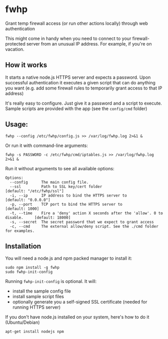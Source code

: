 fwhp
=============

Grant temp firewall access (or run other actions locally) through web authentication

This might come in handy when you need to connect to your firewall-protected server from an unusual IP address.
For example, if you're on vacation.

## How it works
It starts a native node.js HTTPS server and expects a password.
Upon successful authentication it executes a given script that can do anything you want (e.g. add some firewall rules to temporarily grant access to that IP address)

It's really easy to configure. Just give it a password and a script to execute.
Sample scripts are provided with the app (see the `config/cmd` folder)

## Usage:
```
fwhp --config /etc/fwhp/config.js >> /var/log/fwhp.log 2>&1 &
```

Or run it with command-line arguments:
```
fwhp -s PASSWORD -c /etc/fwhp/cmd/iptables.js >> /var/log/fwhp.log 2>&1 &
```

Run it without arguments to see all available options:
```
Options:
  --config      The main config file.                                             
  --ssl         Path to SSL key/cert folder                                         [default: "/etc/fwhp/ssl"]
  -i, --ip      IP address to bind the HTTPS server to                              [default: "0.0.0.0"]
  -p, --port    TCP port to bind the HTTPS server to                                [default: 1000]
  -t, --time    Fire a 'deny' action X seconds after the 'allow'. 0 to disable.     [default: 18000]
  -s, --secret  The secret password that we expect to grant access                
  -c, --cmd     The external allow/deny script. See the ./cmd folder for examples.
```

## Installation
You will need a node.js and npm packed manager to install it:

```
sudo npm install -g fwhp
sudo fwhp-init-config
```
Running `fwhp-init-config` is optional. It will:
- install the sample config file
- install sample script files 
- optionally generate you a self-signed SSL certificate (needed for running HTTPS server)

If you don't have node.js installed on your system, here's how to do it (Ubuntu/Debian)
```
apt-get install nodejs npm
```
